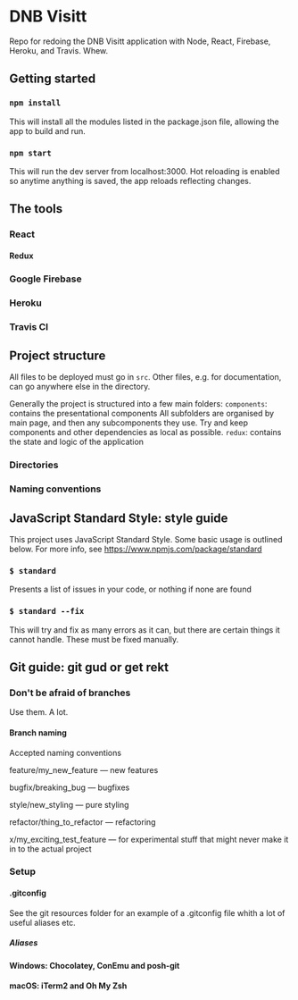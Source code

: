 # DNB Visitt
Repo for redoing the DNB Visitt application with Node, React, Firebase, Heroku, and Travis. Whew.

## Getting started

### `npm install`
This will install all the modules listed in the package.json file, allowing the app to build and run.

### `npm start`
This will run the dev server from localhost:3000. Hot reloading is enabled so anytime anything is saved, the app reloads reflecting changes.

## The tools

### React

#### Redux

### Google Firebase

### Heroku

### Travis CI

## Project structure

All files to be deployed must go in `src`. Other files, e.g. for documentation, can go anywhere else in the directory. 

Generally the project is structured into a few main folders:
`components`: contains the presentational components
  All subfolders are organised by main page, and then any subcomponents they use. Try and keep components and other dependencies as local as possible.
`redux`: contains the state and logic of the application

### Directories

### Naming conventions

## JavaScript Standard Style: style guide
This project uses JavaScript Standard Style.
Some basic usage is outlined below. For more info, see https://www.npmjs.com/package/standard

### `$ standard`
Presents a list of issues in your code, or nothing if none are found

### `$ standard --fix`
This will try and fix as many errors as it can, but there are certain things it cannot handle.
These must be fixed manually.


## Git guide: git gud or get rekt

### Don't be afraid of branches
Use them. A lot.

#### Branch naming
Accepted naming conventions

feature/my_new_feature — new features

bugfix/breaking_bug — bugfixes

style/new_styling — pure styling

refactor/thing_to_refactor — refactoring

x/my_exciting_test_feature — for experimental stuff that might never make it in to the actual project

### Setup


#### .gitconfig

See the git resources folder for an example of a .gitconfig file whith a lot of useful aliases etc.

##### Aliases


#### Windows: Chocolatey, ConEmu and posh-git


#### macOS: iTerm2 and Oh My Zsh

